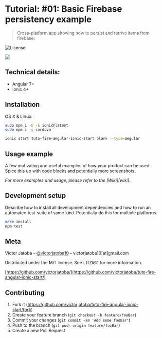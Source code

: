 # Tutorial: #01: Basic Firebase persistency example
> Cross-platform app showing how to persist and retrive items from firebase.

![License](http://img.shields.io/:license-mit-blue.svg?style=flat-square)


![](header.png)

## Technical details:
* Angular 7+
* Ionic 4+

## Installation

OS X & Linux:

```sh
sudo npm i -D -E ionic@latest
sudo npm i -g cordova

ionic start tuto-fire-angular-ionic-start blank --type=angular
```

## Usage example

A few motivating and useful examples of how your product can be used. Spice this up with code blocks and potentially more screenshots.

_For more examples and usage, please refer to the [Wiki][wiki]._

## Development setup

Describe how to install all development dependencies and how to run an automated test-suite of some kind. Potentially do this for multiple platforms.

```sh
make install
npm test
```

## Meta

Victor Jatobá – [@victorjatoba10](https://twitter.com/victorjatoba10) – victorjatoba10[at]gmail.com

Distributed under the MIT license. See ``LICENSE`` for more information.

[https://github.com/victorjatoba/](https://github.com/victorjatoba/tuto-fire-angular-ionic-start/)

## Contributing

1. Fork it (<https://github.com/victorjatoba/tuto-fire-angular-ionic-start/fork>)
2. Create your feature branch (`git checkout -b feature/fooBar`)
3. Commit your changes (`git commit -am 'Add some fooBar'`)
4. Push to the branch (`git push origin feature/fooBar`)
5. Create a new Pull Request

